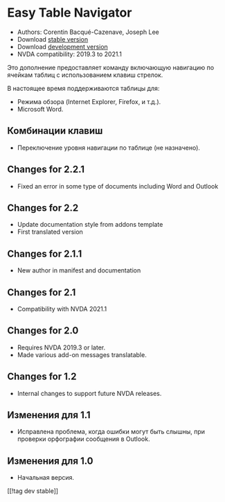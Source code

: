 # Easy Table Navigator #

* Authors: Corentin Bacqué-Cazenave, Joseph Lee
* Download [stable version][1]
* Download [development version][2]
* NVDA compatibility: 2019.3 to 2021.1

Это дополнение предоставляет команду включающую навигацию по ячейкам таблиц
с использованием клавиш стрелок.

В настоящее время поддерживаются таблицы для:

* Режима обзора (Internet Explorer, Firefox, и т.д.).
* Microsoft Word.

## Комбинации клавиш

* Переключение уровня навигации по таблице (не назначено).

## Changes for 2.2.1

* Fixed an error in some type of documents including Word and Outlook

## Changes for 2.2

* Update documentation style from addons template
* First translated version

## Changes for 2.1.1

* New author in manifest and documentation

## Changes for 2.1

* Compatibility with NVDA 2021.1

## Changes for 2.0

* Requires NVDA 2019.3 or later.
* Made various add-on messages translatable.

## Changes for 1.2

* Internal changes to support future NVDA releases.

## Изменения для 1.1

* Исправлена проблема, когда ошибки могут быть слышны, при проверки
  орфографии сообщения в Outlook.

## Изменения для 1.0

*   Начальная версия.

[[!tag dev stable]]

[1]: https://addons.nvda-project.org/files/get.php?file=etn

[2]: https://addons.nvda-project.org/files/get.php?file=etn-dev

